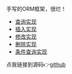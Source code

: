 手写的ORM框架，很烂！

- [查询实现](Simple-ORM/Search.md)
- [插入实现](Simple-ORM/Insert.md)
- [修改实现](Simple-ORM/Update.md)
- [删除实现](Simple-ORM/Delete.md)
- [条件查询实现](Simple-ORM/SearchByCondition.md)

点我链接到源码👉[github](https://github.com/xxxerxes/Simple-ORM)